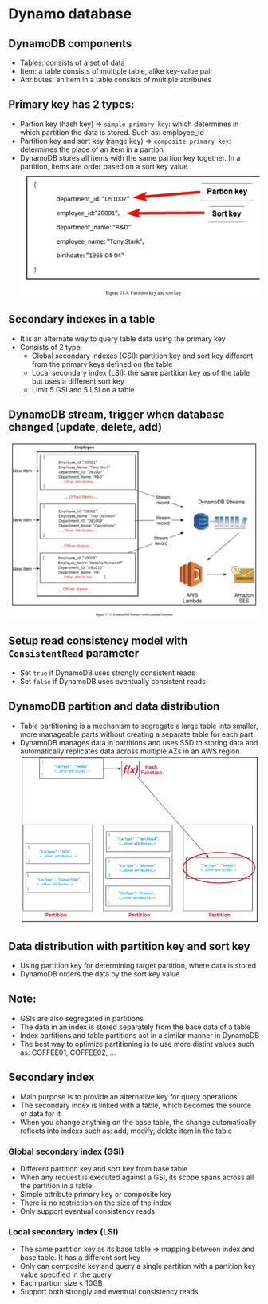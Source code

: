 # Dynamo database 

## DynamoDB components
- Tables: consists of a set of data
- Item: a table consists of multiple table, alike key-value pair
- Attributes: an item in a table consists of multiple attributes

## Primary key has 2 types:
- Partion key (hash key) => `simple primary key`: which determines in which partition the data is stored. Such as: employee_id
- Partition key and sort key (range key) => `composite primary key`: determines the place of an item in a partion
- DynamoDB stores all items with the same partion key together. In a partition, items are order based on a sort key value
![](./media/primary_key_dynamodb.png)

## Secondary indexes in a table
- It is an alternate way to query table data using the primary key
- Consists of 2 type:
    - Global secondary indexes (GSI): partition key and sort key different from the primary keys defined on the table
    - Local secondary index (LSI): the same partition key as of the table but uses a different sort key
    - Limit 5 GSI and 5 LSI on a table

## DynamoDB stream, trigger when database changed (update, delete, add)
![](./media/dynamodb_stream.png)

## Setup read consistency model with `ConsistentRead` parameter
- Set `true` if DynamoDB uses strongly consistent reads
- Set `false` if DynamoDB uses eventually consistent reads

## DynamoDB partition and data distribution
- Table partitioning is a mechanism to segregate a large table into smaller, more manageable parts without creating a separate table for each part.
- DynamoDB manages data in partitions and uses SSD to storing data and automatically replicates data across multiple AZs in an AWS region
![](./media/partition_dynamodb.png)

## Data distribution with partition key and sort key
- Using partition key for determining target partition, where data is stored
- DynamoDB orders the data by the sort key value

## Note:
- GSIs are also segregated in partitions 
- The data in an index is stored separately from the base data of a table
- Index partitions and table partitions act in a similar manner in DynamoDB
- The best way to optimize partitioning is to use more distint values such as: COFFEE01, COFFEE02, ...

## Secondary index 
- Main purpose is to provide an alternative key for query operations
- The secondary index is linked with a table, which becomes the source of data for it
- When you change anything on the base table, the change automatically reflects into indexs such as: add, modify, delete item in the table 

### Global secondary index (GSI)
- Different partition key and sort key from base table
- When any request is executed against a GSI, its scope spans across all the partition in a table 
- Simple attribute primary key or composite key
- There is no restriction on the size of the index
- Only support eventual consistency reads

### Local secondary index (LSI)
- The same partition key as its base table => mapping between index and base table. It has a different sort key 
- Only can composite key and query a single partition with a partition key value specified in the query
- Each partion size < 10GB
- Support both strongly and eventual consistency reads 